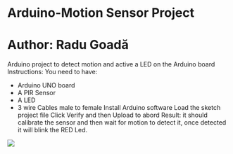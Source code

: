 # Arduino-Motion Sensor Project
# Author: Radu Goadă
Arduino project to detect motion and active a LED on the Arduino board
Instructions:
You need to have:
- Arduino UNO board
- A PIR Sensor
- A LED
- 3 wire Cables male to female
Install Arduino software
Load the sketch project file
Click Verify and then Upload to abord
Result: it should calibrate the sensor and then wait for motion to detect it, once detected it will blink the RED Led.
<img src="Diagram.png" />
